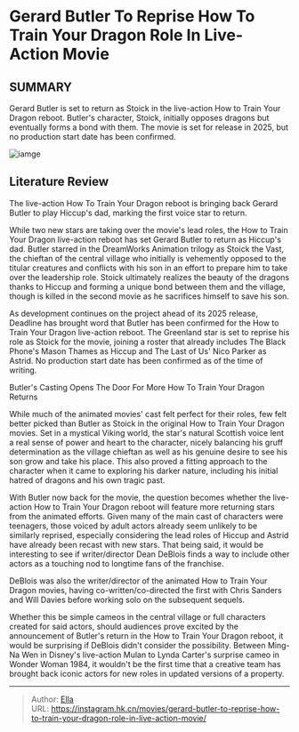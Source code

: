 # Gerard Butler To Reprise How To Train Your Dragon Role In Live-Action Movie


## SUMMARY 



  Gerard Butler is set to return as Stoick in the live-action How to Train Your Dragon reboot.   Butler&#39;s character, Stoick, initially opposes dragons but eventually forms a bond with them.   The movie is set for release in 2025, but no production start date has been confirmed.  

![iamge](https://static1.srcdn.com/wordpress/wp-content/uploads/2024/01/gerard-butler-in-angel-has-fallen-and-stoick-talking-to-hiccup-in-how-to-train-your-dragon.jpg)

## Literature Review

The live-action How To Train Your Dragon reboot is bringing back Gerard Butler to play Hiccup&#39;s dad, marking the first voice star to return.




While two new stars are taking over the movie&#39;s lead roles, the How to Train Your Dragon live-action reboot has set Gerard Butler to return as Hiccup&#39;s dad. Butler starred in the DreamWorks Animation trilogy as Stoick the Vast, the chieftan of the central village who initially is vehemently opposed to the titular creatures and conflicts with his son in an effort to prepare him to take over the leadership role. Stoick ultimately realizes the beauty of the dragons thanks to Hiccup and forming a unique bond between them and the village, though is killed in the second movie as he sacrifices himself to save his son.




As development continues on the project ahead of its 2025 release, Deadline has brought word that Butler has been confirmed for the How to Train Your Dragon live-action reboot. The Greenland star is set to reprise his role as Stoick for the movie, joining a roster that already includes The Black Phone&#39;s Mason Thames as Hiccup and The Last of Us&#39; Nico Parker as Astrid. No production start date has been confirmed as of the time of writing.


 Butler&#39;s Casting Opens The Door For More How To Train Your Dragon Returns 
         

While much of the animated movies&#39; cast felt perfect for their roles, few felt better picked than Butler as Stoick in the original How to Train Your Dragon movies. Set in a mystical Viking world, the star&#39;s natural Scottish voice lent a real sense of power and heart to the character, nicely balancing his gruff determination as the village chieftan as well as his genuine desire to see his son grow and take his place. This also proved a fitting approach to the character when it came to exploring his darker nature, including his initial hatred of dragons and his own tragic past. 




With Butler now back for the movie, the question becomes whether the live-action How to Train Your Dragon reboot will feature more returning stars from the animated efforts. Given many of the main cast of characters were teenagers, those voiced by adult actors already seem unlikely to be similarly reprised, especially considering the lead roles of Hiccup and Astrid have already been recast with new stars. That being said, it would be interesting to see if writer/director Dean DeBlois finds a way to include other actors as a touching nod to longtime fans of the franchise. 



DeBlois was also the writer/director of the animated How to Train Your Dragon movies, having co-written/co-directed the first with Chris Sanders and Will Davies before working solo on the subsequent sequels.




Whether this be simple cameos in the central village or full characters created for said actors, should audiences prove excited by the announcement of Butler&#39;s return in the How to Train Your Dragon reboot, it would be surprising if DeBlois didn&#39;t consider the possibility. Between Ming-Na Wen in Disney&#39;s live-action Mulan to Lynda Carter&#39;s surprise cameo in Wonder Woman 1984, it wouldn&#39;t be the first time that a creative team has brought back iconic actors for new roles in updated versions of a property. 






---

> Author: [Ella](https://instagram.hk.cn/)  
> URL: https://instagram.hk.cn/movies/gerard-butler-to-reprise-how-to-train-your-dragon-role-in-live-action-movie/  

